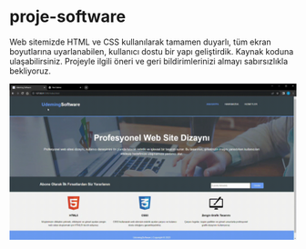 # proje-software
<p>Web sitemizde HTML ve CSS kullanılarak tamamen duyarlı, tüm ekran boyutlarına uyarlanabilen, kullanıcı dostu bir yapı geliştirdik. Kaynak koduna ulaşabilirsiniz. Projeyle ilgili öneri ve geri bildirimlerinizi almayı sabırsızlıkla bekliyoruz.</p>

 <img src="proje.gif" alt="">